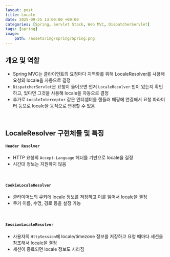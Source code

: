 ```yaml
---
layout: post
title: Locale
date: 2025-09-25 13:00:00 +09:00
categories: [Spring, Servlet Stack, Web MVC, DispatcherServlet]
tags: [spring]
image:
    path: /assets/img/spring/Spring.png
---
```



## 개요 및 역할

- Spring MVC는 클라이언트의 요청마다 지역화를 위해 LocaleResolver를 사용해 요청의 locale을 자동으로 결정
- `DispatcherServlet`은 요청이 들어오면 먼저 `LocaleResolver` 빈이 있는지 확인하고, 있다면 그것을 사용해 locale을 자동으로 결정
- 추가로 `LocaleInterceptor` 같은 인터셉터를 핸들러 매핑에 연결해서 요청 파라미터 등으로 locale을 동적으로 변경할 수 있음

<br>

## LocaleResolver 구현체들 및 특징

#### `Header Resolver`

- HTTP 요청의 `Accept-Language` 헤더를 기반으로 locale을 결정
- 시간대 정보는 지원하지 않음

<br>

#### `CookieLocaleResolver`

- 클라이어느의 쿠키에 locale 정보를 저장하고 이를 읽어서 locale을 결정 
- 쿠키 이름, 수명, 경로 등을 설정 가능

<br>

#### `SessionLocaleResolver`

- 사용자의 `HttpSession`에 locale/timezone 정보를 저장하고 요청 때마다 세션을 참조해서 locale을 결정
- 세션이 종료되면 locale 정보도 사라짐

<br>